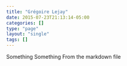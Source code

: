 ```yaml
---
title: "Grégoire Lejay"
date: 2015-07-23T21:13:14-05:00
categories: []
type: "page"
layout: "single"
tags: []
---
```


Something Something From the markdown file
